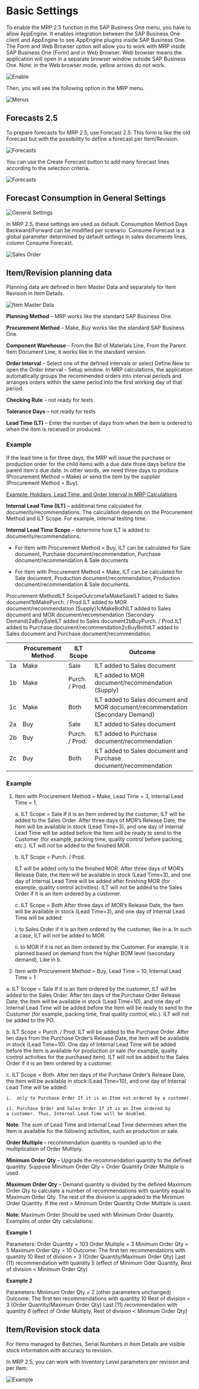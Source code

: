 # Basic Settings

To enable the MRP 2.5 function in the SAP Business One menu, you have to allow AppEngine. It enables integration between the SAP Business One client and AppEngine to see AppEngine plugins inside SAP Business One. The Form and Web Browser option will allow you to work with MRP inside SAP Business One (Form) and in Web Browser. Web browser means the application will open in a separate browser window outside SAP Business One.
Note: in the Web browser mode, yellow arrows do not work.

![Enable](./media/basic-settings/mrp-enable.webp)

Then, you will see the following option in the MRP menu.

![Menus](./media/basic-settings/mrp-menu.webp)

## Forecasts 2.5

To prepare forecasts for MRP 2.5, use Forecast 2.5. This form is like the old Forecast but with the possibility to define a forecast per Item/Revision.

![Forecasts](./media/basic-settings/forecasts-1.webp)

You can use the Create Forecast button to add many forecast lines according to the selection criteria.

![Forecasts](./media/basic-settings/forecasts-2.webp)

## Forecast Consumption in General Settings

![General Settings](./media/basic-settings/mrp-general-settings.webp)

In MRP 2.5, these settings are used as default. Consumption Method Days Backward/Forward can be modified per scenario. Consume Forecast is a global parameter determined by default settings in sales documents lines, column Consume Forecast.

![Sales Order](./media/basic-settings/mrp-sales-order.webp)

## Item/Revision planning data

Planning data are defined in Item Master Data and separately for Item Revision in Item Details.

![Item Master Data](./media/basic-settings/mrp-item-master-data.webp)

**Planning Method** – MRP works like the standard SAP Business One.

**Procurement Method** – Make, Buy works like the standard SAP Business One.

**Component Warehouse** – From the Bill of Materials Line, From the Parent Item Document Line, it works like in the standard version.

**Order Interval** – Select one of the defined intervals or select Define New to open the Order Interval - Setup window. In MRP calculations, the application automatically groups the recommended orders into interval periods and arranges orders within the same period into the first working day of that period.

**Checking Rule** – not ready for tests.

**Tolerance Days** – not ready for tests

**Lead Time (LT)** – Enter the number of days from when the item is ordered to when the item is received or produced.

### Example

If the lead time is for three days, the MRP will issue the purchase or production order for the child items with a due date three days before the parent item's due date. In other words, we need three days to produce (Procurement Method = Make) or send the item by the supplier (Procurement Method = Buy).

[Example: Holidays, Lead Time, and Order Interval in MRP Calculations](https://help.sap.com/docs/SAP_BUSINESS_ONE/68a2e87fb29941b5bf959a184d9c6727/6593f6fb14cb4f188859a2b0e6ba1e70.html?q=lead%20time)

**Internal Lead Time (ILT)** – additional time calculated for documents/recommendations. The calculation depends on the Procurement Method and ILT Scope. For example, internal testing time.

**Internal Lead Time Scope** – determine how ILT is added to documents/recommendations.

- For Item with Procurement Method = Buy, ILT can be calculated for Sale document, Purchase document/recommendation, Purchase document/recommendation & Sale documents

- For Item with Procurement Method = Make, ILT can be calculated for Sale document, Production document/recommendation, Production document/recommendation & Sale documents.

Procurement MethodILT ScopeOutcome1aMakeSaleILT added to Sales document1bMakePurch. / Prod.ILT added to MOR document/recommendation (Supply)1cMakeBothILT added to Sales document and MOR document/recommendation (Secondary Demand)2aBuySaleILT added to Sales document2bBuyPurch. / Prod.ILT added to Purchase document/recommendation2cBuyBothILT added to Sales document and Purchase document/recommendation.

|     | Procurement Method | ILT Scope      | Outcome                                                                        |
| --- | ------------------ | -------------- | ------------------------------------------------------------------------------ |
| 1a  | Make               | Sale           | ILT added to Sales document                                                    |
| 1b  | Make               | Purch. / Prod. | ILT added to MOR document/recommendation (Supply)                              |
| 1c  | Make               | Both           | ILT added to Sales document and MOR document/recommendation (Secondary Demand) |
| 2a  | Buy                | Sale           | ILT added to Sales document                                                    |
| 2b  | Buy                | Purch. / Prod. | ILT added to Purchase document/recommendation                                  |
| 2c  | Buy                | Both           | ILT added to Sales document and Purchase document/recommendation               |

### Example

1. Item with Procurement Method = Make, Lead Time = 3, Internal Lead Time = 1,

   a. ILT Scope = Sale
   If it is an Item ordered by the customer, ILT will be added to the Sales Order. After three days of MOR’s Release Date, the Item will be available in stock (Lead Time=3), and one day of Internal Lead Time will be added before the Item will be ready to send to the Customer (for example, packing time, quality control before packing, etc.). ILT will not be added to the finished MOR.

   b. ILT Scope = Purch. / Prod.

   ILT will be added only to the finished MOR. After three days of MOR’s Release Date, the Item will be available in stock (Lead Time=3), and one day of Internal Lead Time will be added after finishing MOR (for example, quality control activities).
   ILT will not be added to the Sales Order if it is an Item ordered by a customer.

   c. ILT Scope = Both
   After three days of MOR’s Release Date, the Item will be available in stock (Lead Time=3), and one day of Internal Lead Time will be added:

   i. to Sales Order if it is an Item ordered by the customer, like in a. In such a case, ILT will not be added to MOR.

   ii. to MOR if it is not an Item ordered by the Customer. For example, it is planned based on demand from the higher BOM level (secondary demand), Like in b.

2. Item with Procurement Method = Buy, Lead Time = 10, Internal Lead Time = 1

a. ILT Scope = Sale
If it is an Item ordered by the customer, ILT will be added to the Sales Order. After ten days of the Purchase Order Release Date, the Item will be available in stock (Lead Time=10), and one day of Internal Lead Time will be added before the Item will be ready to send to the Customer (for example, packing time, final quality control, etc.). ILT will not be added to the PO.

b. ILT Scope = Purch. / Prod.
ILT will be added to the Purchase Order. After ten days from the Purchase Order’s Release Date, the item will be available in stock (Lead Time=10). One day of Internal Lead Time will be added before the item is available for production or sale (for example, quality control activities for the purchased item). ILT will not be added to the Sales Order if it is an Item ordered by a customer.

c. ILT Scope = Both.
After ten days of the Purchase Order’s Release Date, the Item will be available in stock (Lead Time=10), and one day of Internal Lead Time will be added:

    i.  only to Purchase Order If it is an Item not ordered by a customer.

    ii. Purchase Order and Sales Order If it is an Item ordered by a customer. Thus, Internal Lead Time will be doubled.

**Note**: The sum of Lead Time and Internal Lead Time determines when the Item is available for the following activities, such as production or sale.

**Order Multiple** – recommendation quantity is rounded up to the multiplication of Order Multiply.

**Minimum Order Qty** – Upgrade the recommendation quantity to the defined quantity. Suppose Minimum Order Qty < Order Quantity Order Multiple is used.

**Maximum Order Qty** – Demand quantity is divided by the defined Maximum Order Qty to calculate a number of recommendations with quantity equal to Maximum Order Qty. The rest of the division is upgraded to the Minimum Order Quantity. If the rest > Minimum Order Quantity Order Multiple is used.

**Note**: Maximum Order Should be used with Minimum Order Quantity.
Examples of order Qty calculations:

**Example 1**

Parameters:
Order Quantity = 103
Order Multiple = 3
Minimum Order Qty = 5
Maximum Order Qty = 10
Outcome:
The first ten recommendations with quantity 10
Rest of division = 3 (Order Quantity/Maximum Order Qty)
Last (11) recommendation with quantity 5 (effect of Minimum Oder Quantity, Rest of division < Minimum Order Qty)

**Example 2**

Parameters:
Minimum Order Qty = 2 (other parameters unchanged)
Outcome:
The first ten recommendations with quantity 10
Rest of division = 3 (Order Quantity/Maximum Order Qty)
Last (11) recommendation with quantity 6 (effect of Order Multiply, Rest of division < Minimum Order Qty)

## Item/Revision stock data

For Items managed by Batches, Serial Numbers in Item Details are visible stock information with accuracy to revision.

In MRP 2.5, you can work with Inventory Level parameters per revision and per Item.

![Example](./media/basic-settings/mrp-2-5-example.webp)

